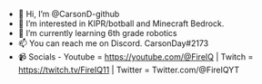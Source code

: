 - 👋 Hi, I’m @CarsonD-github
- 👀 I’m interested in KIPR/botball and Minecraft Bedrock.
- 🌱 I’m currently learning 6th grade robotics
- 📫 You can reach me on Discord. CarsonDay#2173
- 📹 Socials - Youtube = https://youtube.com/@FireIQ | Twitch = https://twitch.tv/FireIQ11 | Twitter = Twitter.com/@FireIQYT
<!---
CarsonD-github/CarsonD-github is a ✨ special ✨ repository because its `README.md` (this file) appears on your GitHub profile.
You can click the Preview link to take a look at your changes.
--->
